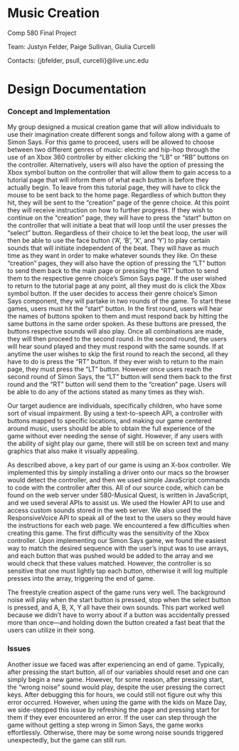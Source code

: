 # Music Creation
Comp 580 Final Project

Team: Justyn Felder, Paige Sullivan, Giulia Curcelli

Contacts: {jbfelder, psull, curcelli}@live.unc.edu

# Design Documentation
### Concept and Implementation 

My group designed a musical creation game that will allow individuals to use their imagination create different songs and follow along with a game of Simon Says. For this game to proceed, users will be allowed to choose between two different genres of music: electric and hip-hop through the use of an Xbox 360 controller by either clicking the “LB” or “RB” buttons on the controller. Alternatively, users will also have the option of pressing the Xbox symbol button on the controller that will allow them to gain access to a tutorial page that will inform them of what each button is before they actually begin. To leave from this tutorial page, they will have to click the mouse to be sent back to the home page. Regardless of which button they hit, they will be sent to the “creation” page of the genre choice. At this point they will receive instruction on how to further progress. If they wish to continue on the “creation” page, they will have to press the “start” button on the controller that will initiate a beat that will loop until the user presses the “select” button. Regardless of their choice to let the beat loop, the user will then be able to use the face button (‘A’, ‘B’, ‘X’, and ‘Y’) to play certain sounds that will initiate independent of the beat. They will have as much time as they want in order to make whatever sounds they like. On these “creation” pages, they will also have the option of pressing the “LT” button to send them back to the main page or pressing the “RT” button to send them to the respective genre choice’s Simon Says page. If the user wished to return to the tutorial page at any point, all they must do is click the Xbox symbol button. If the user decides to access their genre choice’s Simon Says component, they will partake in two rounds of the game. To start these games, users must hit the “start” button. In the first round, users will hear the names of buttons spoken to them and must respond back by hitting the same buttons in the same order spoken. As these buttons are pressed, the buttons respective sounds will also play. Once all combinations are made, they will then proceed to the second round. In the second round, the users will hear sound played and they must respond with the same sounds. If at anytime the user wishes to skip the first round to reach the second, all they have to do is press the “RT” button. If they ever wish to return to the main page, they must press the “LT” button.  However once users reach the second round of Simon Says, the “LT” button will send them back to the first round and the “RT” button will send them to the “creation” page. Users will be able to do any of the actions stated as many times as they wish.
  
  Our target audience are individuals, specifically children, who have some sort of visual impairment. By using a text-to-speech API, a controller with buttons mapped to specific locations, and making our game centered around music, users should be able to obtain the full experience of the game without ever needing the sense of sight. However, if any users with the ability of sight play our game, there will still be on screen text and many graphics that also make it visually appealing.
 
 As described above, a key part of our game is using an X-box controller. We implemented this by simply installing a driver onto our macs so the browser would detect the controller, and then we used simple JavaScript commands to code with the controller after this. All of our source code, which can be found on the web server under 580-Musical Quest, is written in JavaScript, and we used several APIs to assist us. We used the Howler API to use and access custom sounds stored in the web server. We also used the ResponsiveVoice API to speak all of the text to the users so they would have the instructions for each web page. We encountered a few difficulties when creating this game. The first difficulty was the sensitivity of the Xbox controller. Upon implementing our Simon Says game, we found the easiest way to match the desired sequence with the user’s input was to use arrays, and each button that was pushed would be added to the array and we would check that these values matched. However, the controller is so sensitive that one must lightly tap each button, otherwise it will log multiple presses into the array, triggering the end of game.   
  
  The freestyle creation aspect of the game runs very well. The background noise will play when the start button is pressed, stop when the select button is pressed, and A, B, X, Y all have their own sounds. This part worked well because we didn’t have to worry about if a button was accidentally pressed more than once—and holding down the button created a fast beat that the users can utilize in their song. 

### Issues 
Another issue we faced was after experiencing an end of game. Typically, after pressing the start button, all of our variables should reset and one can simply begin a new game. However, for some reason, after pressing start, the “wrong noise” sound would play, despite the user pressing the correct keys. After debugging this for hours, we could still not figure out why this error occurred. However, when using the game with the kids on Maze Day, we side-stepped this issue by refreshing the page and pressing start for them if they ever encountered an error. If the user can step through the game without getting a step wrong in Simon Says, the game works effortlessly. Otherwise, there may be some wrong noise sounds triggered unexpectedly, but the game can still run. 


